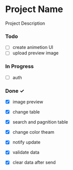 # Project Name

Project Description

### Todo

- [ ] create animetion UI  
- [ ] upload preview image  

### In Progress

- [ ] auth  

### Done ✓

- [x] image preview  
- [x] change table  
- [x] search and pagnition table  
- [x] change color theam  
- [x] notify update  
- [x] validate data  
- [x] clear data after send  

